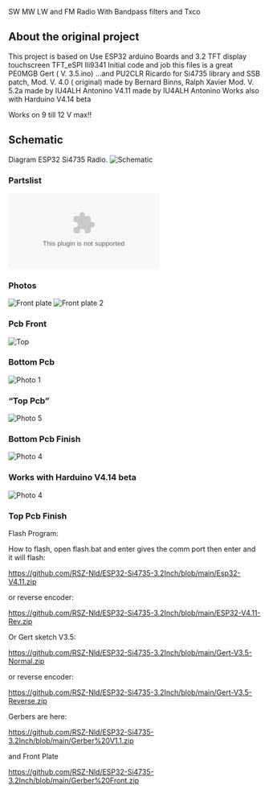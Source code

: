SW MW LW and FM Radio  With Bandpass filters and Txco
## About the original project
This project is based on 
Use ESP32 arduino Boards and 3.2 TFT display touchscreen TFT_eSPI Ili9341
Initial code and job this files is a great PE0MGB Gert ( V. 3.5.ino) ...and PU2CLR Ricardo for Si4735 library and SSB patch,
Mod. V. 4.0 ( original) made by Bernard Binns, Ralph Xavier
Mod. V. 5.2a made by  IU4ALH Antonino
V4.11 made by  IU4ALH Antonino
Works also with Harduino V4.14 beta





Works on 9 till 12 V max!! 
## Schematic
Diagram ESP32 Si4735 Radio.
![Schematic]( https://github.com/RSZ-Nld/Si4735-ESP32-Txco-Bandpass/blob/main/Diagram-V1.2.jpg)
### Partslist
![Partslist]( https://github.com/RSZ-Nld/ESP32-Si4735-3.2Inch/blob/main/Parts-ESP32%20Dev%20Si4735%20Radio.doc )
### Photos
![Front plate]( https://github.com/RSZ-Nld/ESP32-Si4735-3.2Inch/blob/main/20230224_154817.jpg )
![Front plate 2]( https://github.com/RSZ-Nld/ESP32-Si4735-3.2Inch/blob/main/20230224_164112.jpg ) 
### Pcb Front
![Top]( https://github.com/RSZ-Nld/Si4735-ESP32-Txco-Bandpass/blob/main/Front-Pcb-V1.2.JPG)
### Bottom Pcb
![Photo 1]( https://github.com/RSZ-Nld/ESP32-Si4735-3.2Inch/blob/main/Back-Pcb.JPG)
### “Top Pcb”
![Photo 5]( https://github.com/RSZ-Nld/ESP32-Si4735-3.2Inch/blob/main/Pcb-2.jpg)
### Bottom Pcb Finish
![Photo 4]( https://github.com/RSZ-Nld/ESP32-Si4735-3.2Inch/blob/main/Pcb-1.jpg)
### Works with Harduino V4.14 beta
![Photo 4]( https://github.com/RSZ-Nld/ESP32-Si4735-3.2Inch/blob/main/Harduino-4.14-beta.jpg)
### Top Pcb Finish



Flash Program:

How to flash, open flash.bat and enter gives the comm port then enter and it will flash:

https://github.com/RSZ-Nld/ESP32-Si4735-3.2Inch/blob/main/Esp32-V4.11.zip

or reverse encoder:

https://github.com/RSZ-Nld/ESP32-Si4735-3.2Inch/blob/main/ESP32-V4.11-Rev.zip

Or Gert sketch V3.5:

https://github.com/RSZ-Nld/ESP32-Si4735-3.2Inch/blob/main/Gert-V3.5-Normal.zip

or reverse encoder:

https://github.com/RSZ-Nld/ESP32-Si4735-3.2Inch/blob/main/Gert-V3.5-Reverse.zip


Gerbers are here:

https://github.com/RSZ-Nld/ESP32-Si4735-3.2Inch/blob/main/Gerber%20V1.1.zip

and Front Plate

https://github.com/RSZ-Nld/ESP32-Si4735-3.2Inch/blob/main/Gerber%20Front.zip




